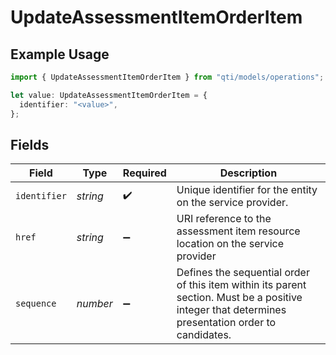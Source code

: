 # UpdateAssessmentItemOrderItem

## Example Usage

```typescript
import { UpdateAssessmentItemOrderItem } from "qti/models/operations";

let value: UpdateAssessmentItemOrderItem = {
  identifier: "<value>",
};
```

## Fields

| Field                                                                                                                                             | Type                                                                                                                                              | Required                                                                                                                                          | Description                                                                                                                                       |
| ------------------------------------------------------------------------------------------------------------------------------------------------- | ------------------------------------------------------------------------------------------------------------------------------------------------- | ------------------------------------------------------------------------------------------------------------------------------------------------- | ------------------------------------------------------------------------------------------------------------------------------------------------- |
| `identifier`                                                                                                                                      | *string*                                                                                                                                          | :heavy_check_mark:                                                                                                                                | Unique identifier for the entity on the service provider.                                                                                         |
| `href`                                                                                                                                            | *string*                                                                                                                                          | :heavy_minus_sign:                                                                                                                                | URI reference to the assessment item resource location on the service provider                                                                    |
| `sequence`                                                                                                                                        | *number*                                                                                                                                          | :heavy_minus_sign:                                                                                                                                | Defines the sequential order of this item within its parent section. Must be a positive integer that determines presentation order to candidates. |